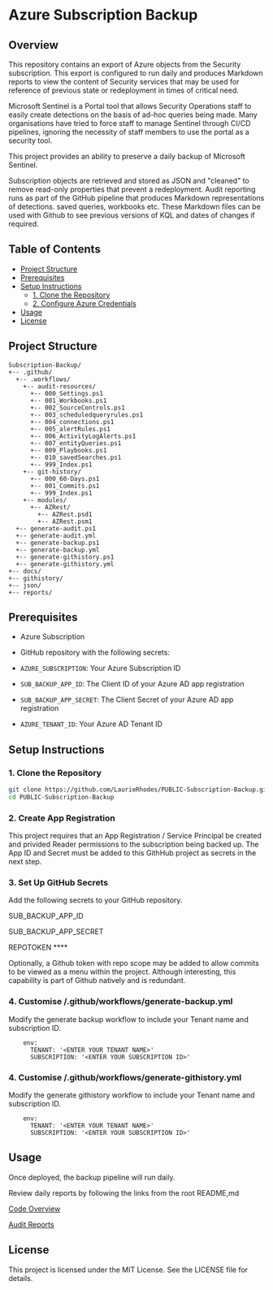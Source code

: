# Azure Subscription Backup

## Overview

This repository contains an export of Azure objects from the Security subscription.  This export is configured to run daily and produces Markdown reports to view the content of Security services that may be used for reference of previous state or redeployment in times of critical need. 

Microsoft Sentinel is a Portal tool that allows Security Operations staff to easily create detections on the basis of ad-hoc queries being made.  Many organisations have tried to force staff to manage Sentinel through CI/CD pipelines, ignoring the necessity of staff members to use the portal as a security tool.

This project provides an ability to preserve a daily backup of Microsoft Sentinel.

Subscription objects are retrieved and stored as JSON and "cleaned" to remove read-only properties that prevent a redeployment.  Audit reporting runs as part of the GitHub pipeline that produces Markdown representations of detections. saved queries, workbooks etc.  These Markdown files can be used with Github to see previous versions of KQL and dates of changes if required.

## Table of Contents

- [Project Structure](#project-structure)
- [Prerequisites](#prerequisites)
- [Setup Instructions](#setup-instructions)
  - [1. Clone the Repository](#1-clone-the-repository)
  - [2. Configure Azure Credentials](#2-configure-azure-credentials)
- [Usage](#usage)
- [License](#license)

## Project Structure

```plaintext
Subscription-Backup/
+-- .github/
  +-- .workflows/
    +-- audit-resources/
      +-- 000_Settings.ps1
      +-- 001_Workbooks.ps1
      +-- 002_SourceControls.ps1
      +-- 003_scheduledqueryrules.ps1
      +-- 004_connections.ps1
      +-- 005_alertRules.ps1
      +-- 006_ActivityLogAlerts.ps1
      +-- 007_entityQueries.ps1
      +-- 009_Playbooks.ps1
      +-- 010_savedSearches.ps1
      +-- 999_Index.ps1
    +-- git-history/
      +-- 000_60-Days.ps1
      +-- 001_Commits.ps1
      +-- 999_Index.ps1
    +-- modules/
      +-- AZRest/
        +-- AZRest.psd1
        +-- AZRest.psm1
  +-- generate-audit.ps1   
  +-- generate-audit.yml    
  +-- generate-backup.ps1  
  +-- generate-backup.yml  
  +-- generate-githistory.ps1
  +-- generate-githistory.yml
+-- docs/      
+-- githistory/ 
+-- json/
+-- reports/
```

## Prerequisites

- Azure Subscription
- GitHub repository with the following secrets:

- `AZURE_SUBSCRIPTION`: Your Azure Subscription ID
- `SUB_BACKUP_APP_ID`: The Client ID of your Azure AD app registration
- `SUB_BACKUP_APP_SECRET`: The Client Secret of your Azure AD app registration
- `AZURE_TENANT_ID`: Your Azure AD Tenant ID

## Setup Instructions

### 1. Clone the Repository

```sh
git clone https://github.com/LaurieRhodes/PUBLIC-Subscription-Backup.git
cd PUBLIC-Subscription-Backup
```

### 2. Create App Registration

This project requires that an App Registration / Service Principal be created and privided Reader permissions to the subscription being backed up.  The App ID and Secret must be added to this GithHub project as secrets in the next step.

### 3. Set Up GitHub Secrets

Add the following secrets to your GitHub repository.  

SUB_BACKUP_APP_ID

SUB_BACKUP_APP_SECRET

REPOTOKEN ****

Optionally, a Github token with repo scope may be added to allow commits to be viewed as a menu within the project.  Although interesting, this capability is part of Github natively and is redundant.


### 4. Customise /.github/workflows/generate-backup.yml

Modify the generate backup workflow to include your Tenant name and subscription ID.
``` text
    env:
      TENANT: '<ENTER YOUR TENANT NAME>'
      SUBSCRIPTION: '<ENTER YOUR SUBSCRIPTION ID>'
```

### 4. Customise /.github/workflows/generate-githistory.yml

Modify the generate githistory workflow to include your Tenant name and subscription ID.
``` text
    env:
      TENANT: '<ENTER YOUR TENANT NAME>'
      SUBSCRIPTION: '<ENTER YOUR SUBSCRIPTION ID>'
```

## Usage

Once deployed, the backup pipeline will run daily.

Review daily reports by following the links from the root README,md

[Code Overview](./CodeOverview.md)

[Audit Reports](./AuditReports.md)

## License

This project is licensed under the MIT License. See the LICENSE file for details.
